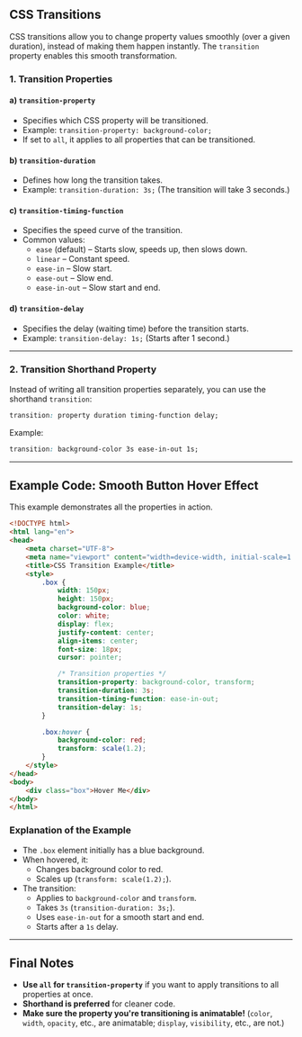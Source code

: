 

## **CSS Transitions**

CSS transitions allow you to change property values smoothly (over a given duration), instead of making them happen instantly. The `transition` property enables this smooth transformation.

### **1. Transition Properties**
#### **a) `transition-property`**
- Specifies which CSS property will be transitioned.
- Example: `transition-property: background-color;`  
- If set to `all`, it applies to all properties that can be transitioned.

#### **b) `transition-duration`**
- Defines how long the transition takes.
- Example: `transition-duration: 3s;` (The transition will take 3 seconds.)

#### **c) `transition-timing-function`**
- Specifies the speed curve of the transition.
- Common values:
  - `ease` (default) – Starts slow, speeds up, then slows down.
  - `linear` – Constant speed.
  - `ease-in` – Slow start.
  - `ease-out` – Slow end.
  - `ease-in-out` – Slow start and end.

#### **d) `transition-delay`**
- Specifies the delay (waiting time) before the transition starts.
- Example: `transition-delay: 1s;` (Starts after 1 second.)

---

### **2. Transition Shorthand Property**
Instead of writing all transition properties separately, you can use the shorthand `transition`:

```css
transition: property duration timing-function delay;
```

Example:

```css
transition: background-color 3s ease-in-out 1s;
```

---

## **Example Code: Smooth Button Hover Effect**
This example demonstrates all the properties in action.

```html
<!DOCTYPE html>
<html lang="en">
<head>
    <meta charset="UTF-8">
    <meta name="viewport" content="width=device-width, initial-scale=1.0">
    <title>CSS Transition Example</title>
    <style>
        .box {
            width: 150px;
            height: 150px;
            background-color: blue;
            color: white;
            display: flex;
            justify-content: center;
            align-items: center;
            font-size: 18px;
            cursor: pointer;

            /* Transition properties */
            transition-property: background-color, transform;
            transition-duration: 3s;
            transition-timing-function: ease-in-out;
            transition-delay: 1s;
        }

        .box:hover {
            background-color: red;
            transform: scale(1.2);
        }
    </style>
</head>
<body>
    <div class="box">Hover Me</div>
</body>
</html>
```

### **Explanation of the Example**
- The `.box` element initially has a blue background.
- When hovered, it:
  - Changes background color to red.
  - Scales up (`transform: scale(1.2);`).
- The transition:
  - Applies to `background-color` and `transform`.
  - Takes `3s` (`transition-duration: 3s;`).
  - Uses `ease-in-out` for a smooth start and end.
  - Starts after a `1s` delay.

---

## **Final Notes**
- **Use `all` for `transition-property`** if you want to apply transitions to all properties at once.
- **Shorthand is preferred** for cleaner code.
- **Make sure the property you're transitioning is animatable!** (`color`, `width`, `opacity`, etc., are animatable; `display`, `visibility`, etc., are not.)
